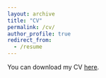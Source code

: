 ```yaml
---
layout: archive
title: "CV"
permalink: /cv/
author_profile: true
redirect_from:
  - /resume
---
```


You can download my CV [here](./files/MahmutcanBodrumlu_CV.pdf).
